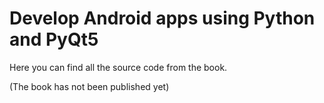 # Develop Android apps using Python and PyQt5
Here you can find all the source code from the book.

(The book has not been published yet)